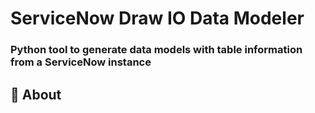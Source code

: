 # ServiceNow Draw IO Data Modeler
### Python tool to generate data models with table information from a ServiceNow instance

## :speech_balloon: About





